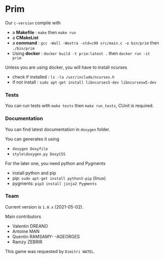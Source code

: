 # Prim

Our ``c-version`` compile with

* a **Makefile** : ``make``  then `make run`
* a **CMakeList**
* a **command** : ``gcc -Wall -Wextra -std=c99 src/main.c
  -o bin/prim`` then `./bin/prim`
* Using **docker** : ``docker build -t prim:latest .``
then ``docker run -it prim``
  
Unless you are using docker, you will have
to install ncurses

* check if installed :  `ls -la /usr/include/ncurses.h`
* if not install : `sudo apt-get install libncurses5-dev libncursesw5-dev`

### Tests

You can run tests with `make tests` then `make run_tests`,
CUnit is required.

### Documentation

You can find latest documentation in
``doxygen`` folder.

You can generates it using

* `doxygen Doxyfile`
* `style\doxygen.py DoxyCSS`

For the later one, you need python and Pygments

* install python and pip
* pip: `sudo apt-get install python3-pip` (linux)
* pygments: `pip3 install jinja2 Pygments`

### Team

Current version is ``1.0.x`` (2021-05-02).

Main contributors

* Valentin DREANO
* Antoine MAN
* Quentin RAMSAMY- -AGEORGES 
* Ramzy ZEBRIR

This game was requested by ``Dimitri WATEL``.